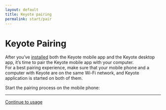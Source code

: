 ```yaml
---
layout: default
title: Keyote pairing
permalink: start/pair
---
```


Keyote Pairing
====================

After you’ve [installed](install) both the Keyote mobile app and the Keyote desktop app, it’s time to pair the Keyote mobile app with your computer.  
For a best pairing experience, make sure that your mobile phone and a computer with Keyote are on the same Wi-Fi network,
and Keyote application is started on both of them.

Start the pairing process on the mobile phone:


<div class="container mt-5">
	<div class="row">
		<div class="col-sm-12 text-center">
			<hr />
			<a href="use">
				Continue to usage
			</a>
		</div>
	</div>
</div>
